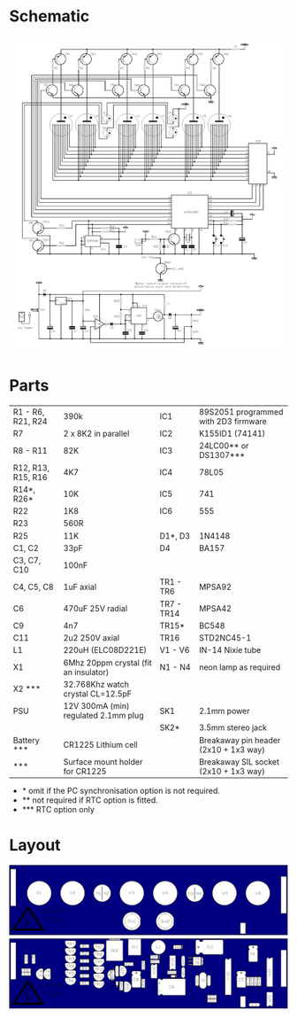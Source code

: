 # Schematic

![schematic](imgs/2d3_sch.jpeg)

# Parts

|                     |                                         |              |                                         |
| ------------------- | --------------------------------------- | ------------ | --------------------------------------- |
| R1 - R6, R21, R24   | 390k                                    | IC1          | 89S2051 programmed with 2D3 firmware    |
| R7                  | 2 x 8K2 in parallel                     | IC2          | K155ID1 (74141)                         |
| R8 - R11            | 82K                                     | IC3          | 24LC00\*\* or DS1307\*\*\*              |
| R12, R13, R15, R16  | 4K7                                     | IC4          | 78L05                                   |
| R14\*, R26\*        | 10K                                     | IC5          | 741                                     |
| R22                 | 1K8                                     | IC6          | 555                                     |
| R23                 | 560R                                    |              |                                         |
| R25                 | 11K                                     | D1\*, D3     | 1N4148                                  |
| C1, C2              | 33pF                                    | D4           | BA157                                   |
| C3, C7, C10         | 100nF                                   |              |                                         |
| C4, C5, C8          | 1uF axial                               | TR1 - TR6    | MPSA92                                  |
| C6                  | 470uF 25V radial                        | TR7 - TR14   | MPSA42                                  |
| C9                  | 4n7                                     | TR15\*       | BC548                                   |
| C11                 | 2u2 250V axial                          | TR16         | STD2NC45-1                              |
| L1                  | 220uH (ELC08D221E)                      | V1 - V6      | IN-14 Nixie tube                        |
| X1                  | 6Mhz 20ppm crystal (fit an insulator)   | N1 - N4      | neon lamp as required                   |
| X2 \*\*\*           | 32.768Khz watch crystal CL=12.5pF       |              |                                         |
| PSU                 | 12V 300mA (min) regulated 2.1mm plug    | SK1          | 2.1mm power                             |
|                     |                                         | SK2\*        | 3.5mm stereo jack                       |
| Battery \*\*\*      | CR1225 Lithium cell                     |              | Breakaway pin header (2x10 + 1x3 way)   |
| \*\*\*              | Surface mount holder for CR1225         |              | Breakaway SIL socket (2x10 + 1x3 way)   |


- \*    omit if the PC synchronisation option is not required.
- \*\*   not required if RTC option is fitted.
- \*\*\*  RTC option only


# Layout

![layout](imgs/layout.gif)

